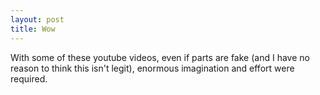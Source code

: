 ```yaml
---
layout: post
title: Wow
---
```


With some of these youtube videos, even if parts are fake (and I have no reason to think this isn't legit), enormous imagination and effort were required.

<object width="480" height="295">
  <param name="movie" value="http://www.youtube.com/v/D2FX9rviEhw&hl=en&fs=1"></param>
  <param name="allowFullScreen" value="true"></param>
  <param name="allowscriptaccess" value="always"></param>
  <embed src="http://www.youtube.com/v/D2FX9rviEhw&hl=en&fs=1" 
         type="application/x-shockwave-flash" allowscriptaccess="always" 
         allowfullscreen="true" width="480" height="295" />
</object>
